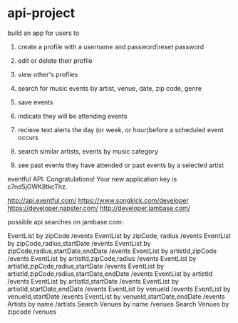 # api-project

build an app for users to 

1. create a profile with a username and password\reset password
2. edit or delete their profile
3. view other's profiles 
4. search for music events by artist, venue, date, zip code, genre
5. save events
6. indicate they will be attending events
7. recieve text alerts the day (or week, or hour)before a scheduled event occurs

9. search similar artists, events by music category
10. see past events they have attended or past events by a selected artist



eventful API: Congratulations! Your new application key is c7nd5jGWK8tkcThz.

http://api.eventful.com/
https://www.songkick.com/developer
https://developer.napster.com/
http://developer.jambase.com/


possible api searches on jambase.com:

 EventList by zipCode /events
 EventList by zipCode, radius /events
 EventList by zipCode,radius,startDate /events
 EventList by zipCode,radius,startDate,endDate /events
 EventList by artistId,zipCode /events
 EventList by artistId,zipCode,radius /events
 EventList by artistId,zipCode,radius,startDate /events
 EventList by artistId,zipCode,radius,startDate,endDate /events
 EventList by artistId /events
 EventList by artistId,startDate /events
 EventList by artistId,startDate,endDate /events
 EventList by venueId /events
 EventList by venueId,startDate /events
 EventList by venueId,startDate,endDate /events
 Artists by name /artists
 Search Venues by name /venues
 Search Venues by zipcode /venues


